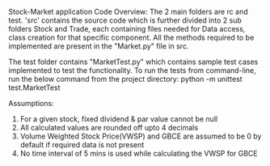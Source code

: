 Stock-Market application
Code Overview:
The 2 main folders are rc and test. 'src' contains the source code which is further divided into 2 sub folders Stock and Trade, each containing files needed for Data access, class creation for that specific component.
All the methods required to be implemented are present in the "Market.py" file in src.

The test folder contains "MarketTest.py" which contains sample test cases implemented to test the functionality. To run the tests from command-line, run the below command from the project directory: 
python -m unittest test.MarketTest

Assumptions:
1) For a given stock, fixed dividend & par value cannot be null
2) All calculated values are rounded off upto 4 decimals
3) Volume Weighted Stock Price(VWSP) and GBCE are assumed to be 0 by default if required data is not present
4) No time interval of 5 mins is used while calculating the VWSP for GBCE